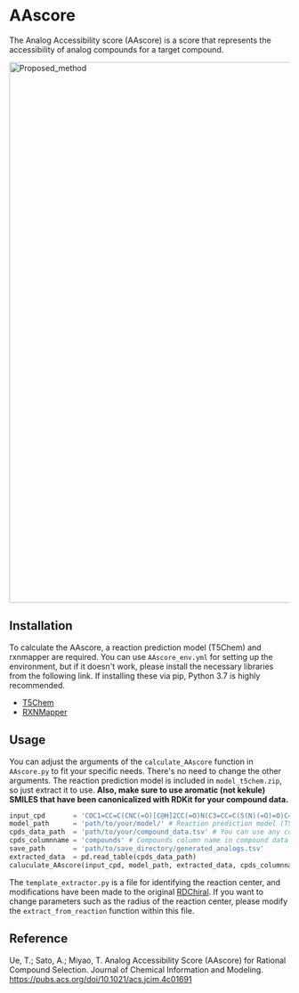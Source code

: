 # AAscore
The Analog Accessibility score (AAscore) is a score that represents the accessibility of analog compounds for a target compound.

<img width="971" alt="Proposed_method" src="https://github.com/U-T100/AAscore/assets/48980320/28d75952-99a3-4fe8-8d71-3496baa2f35f">

## Installation
To calculate the AAscore, a reaction prediction model (T5Chem) and rxnmapper are required. You can use `AAscore_env.yml` for setting up the environment, but if it doesn't work, please install the necessary libraries from the following link. If installing these via pip, Python 3.7 is highly recommended.
- [T5Chem](https://github.com/HelloJocelynLu/t5chem)
- [RXNMapper](https://github.com/rxn4chemistry/rxnmapper)

## Usage
You can adjust the arguments of the `calculate_AAscore` function in `AAscore.py` to fit your specific needs. There's no need to change the other arguments. The reaction prediction model is included in `model_t5chem.zip`, so just extract it to use. **Also, make sure to use aromatic (not kekule) SMILES that have been canonicalized with RDKit for your compound data.**
~~~python
input_cpd       = 'COC1=CC=C(CNC(=O)[C@H]2CC(=O)N(C3=CC=C(S(N)(=O)=O)C=C3)[C@@H]2C2=CC=C(Cl)C=C2)C=C1' # Target compound for calculating AAscore
model_path      = 'path/to/your/model/' # Reaction prediction model (T5Chem) path
cpds_data_path  = 'path/to/your/compound_data.tsv' # You can use any compound data for searching candidate reactants
cpds_columnname = 'compounds' # Compounds column name in compound data
save_path       = 'path/to/save_directory/generated_analogs.tsv'
extracted_data  = pd.read_table(cpds_data_path)
caluculate_AAscore(input_cpd, model_path, extracted_data, cpds_columnname, used_reactants_num=7, save_analogs=True, save_path=save_path)
~~~
The `template_extractor.py` is a file for identifying the reaction center, and modifications have been made to the original [RDChiral](https://github.com/connorcoley/rdchiral). If you want to change parameters such as the radius of the reaction center, please modify the `extract_from_reaction` function within this file.

## Reference
Ue, T.; Sato, A.; Miyao, T. Analog Accessibility Score (AAscore) for Rational Compound Selection. Journal of Chemical Information and Modeling. https://pubs.acs.org/doi/10.1021/acs.jcim.4c01691
